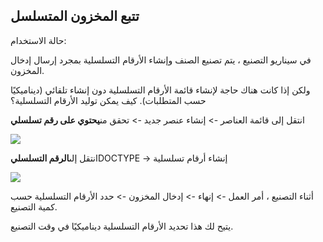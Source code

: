 ## تتبع المخزون المتسلسل

حالة الاستخدام:

في سيناريو التصنيع ، يتم تصنيع الصنف وإنشاء الأرقام التسلسلية بمجرد إرسال إدخال المخزون.

ولكن إذا كانت هناك حاجة لإنشاء قائمة الأرقام التسلسلية دون إنشاء تلقائي (ديناميكيًا حسب المتطلبات). كيف يمكن توليد الأرقام التسلسلية؟

انتقل إلى قائمة العناصر -> إنشاء عنصر جديد -> تحقق من**يحتوي على رقم تسلسلي**

![](https://docs.erpnext.com/files/cPN7i2K.png)

انتقل إلى**الرقم التسلسلي**DOCTYPE -> إنشاء أرقام تسلسلية

![](https://docs.erpnext.com/files/3n83zxa.png)

أثناء التصنيع ، أمر العمل -> إنهاء -> إدخال المخزون -> حدد الأرقام التسلسلية حسب كمية التصنيع.

يتيح لك هذا تحديد الأرقام التسلسلية ديناميكيًا في وقت التصنيع.